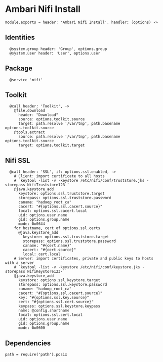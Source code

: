 
# Ambari Nifi Install

    module.exports = header: 'Ambari Nifi Install', handler: (options) ->

## Identities

      @system.group header: 'Group', options.group
      @system.user header: 'User', options.user

## Package

      @service 'nifi'

## Toolkit

      @call header: 'Toolkit', ->
        @file.download
          header: "Download"
          source: options.toolkit.source
          target: path.resolve '/var/tmp', path.basename options.toolkit.source
        @tools.extract
          source: path.resolve '/var/tmp', path.basename options.toolkit.source
          target: options.toolkit.target

## Nifi SSL

      @call header: 'SSL', if: options.ssl.enabled, ->
        # Client: import certificate to all hosts
        # `keytool -list -v -keystore /etc/nifi/conf/truststore.jks -storepass NifiTruststore123-`
        @java.keystore_add
          keystore: options.ssl.truststore.target
          storepass: options.ssl.truststore.password
          caname: "hadoop_root_ca"
          cacert: "#{options.ssl.cacert.source}"
          local: options.ssl.cacert.local
          uid: options.user.name
          gid: options.group.name
          mode: 0o0644
        for hostname, cert of options.ssl.certs
          @java.keystore_add
            keystore: options.ssl.truststore.target
            storepass: options.ssl.truststore.password
            caname: "#{cert.name}"
            cacert: "#{cert.source}"
            local: cert.local
        # Server: import certificates, private and public keys to hosts with a server
        # `keytool -list -v -keystore /etc/nifi/conf/keystore.jks -storepass NifiKeystore123-`
        @java.keystore_add
          keystore: options.ssl.keystore.target
          storepass: options.ssl.keystore.password
          caname: "hadoop_root_ca"
          cacert: "#{options.ssl.cacert.source}"
          key: "#{options.ssl.key.source}"
          cert: "#{options.ssl.cert.source}"
          keypass: options.ssl.keystore.keypass
          name: @config.shortname
          local: options.ssl.cert.local
          uid: options.user.name
          gid: options.group.name
          mode: 0o0600

## Dependencies

    path = require('path').posix

[sr]: http://docs.hortonworks.com/HDPDocuments/Ambari-2.2.2.0/bk_Installing_HDP_AMB/content/_meet_minimum_system_requirements.html
